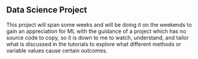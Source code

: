 ## Data Science Project

This project will span some weeks and will be doing it on the weekends to gain an appreciation for ML with the guidance of a project which has no source code to copy, so it is down to me to watch, understand, and tailor what is discussed in the tutorials to explore what different methods or variable values cause certain outcomes.

